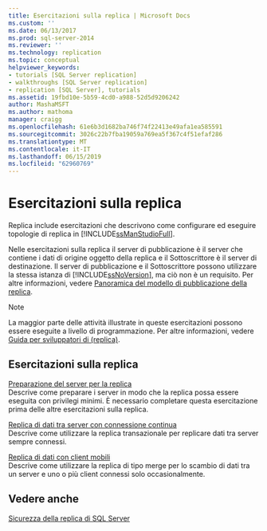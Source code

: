 ```yaml
---
title: Esercitazioni sulla replica | Microsoft Docs
ms.custom: ''
ms.date: 06/13/2017
ms.prod: sql-server-2014
ms.reviewer: ''
ms.technology: replication
ms.topic: conceptual
helpviewer_keywords:
- tutorials [SQL Server replication]
- walkthroughs [SQL Server replication]
- replication [SQL Server], tutorials
ms.assetid: 19fbd10e-5b59-4cd0-a988-52d5d9206242
author: MashaMSFT
ms.author: mathoma
manager: craigg
ms.openlocfilehash: 61e6b3d1682ba746f74f22413e49afa1ea585591
ms.sourcegitcommit: 3026c22b7fba19059a769ea5f367c4f51efaf286
ms.translationtype: MT
ms.contentlocale: it-IT
ms.lasthandoff: 06/15/2019
ms.locfileid: "62960769"
---
```

# <a name="replication-tutorials"></a>Esercitazioni sulla replica
  Replica include esercitazioni che descrivono come configurare ed eseguire topologie di replica in [!INCLUDE[ssManStudioFull](../../includes/ssmanstudiofull-md.md)].  
  
 Nelle esercitazioni sulla replica il server di pubblicazione è il server che contiene i dati di origine oggetto della replica e il Sottoscrittore è il server di destinazione. Il server di pubblicazione e il Sottoscrittore possono utilizzare la stessa istanza di [!INCLUDE[ssNoVersion](../../includes/ssnoversion-md.md)], ma ciò non è un requisito. Per altre informazioni, vedere [Panoramica del modello di pubblicazione della replica](publish/replication-publishing-model-overview.md).  
  
> [!NOTE]  
>  La maggior parte delle attività illustrate in queste esercitazioni possono essere eseguite a livello di programmazione. Per altre informazioni, vedere [Guida per sviluppatori di &#40;replica&#41;](concepts/replication-developer-documentation.md).  
  
## <a name="replication-tutorials"></a>Esercitazioni sulla replica  
 [Preparazione del server per la replica](tutorial-preparing-the-server-for-replication.md)  
 Descrive come preparare i server in modo che la replica possa essere eseguita con privilegi minimi. È necessario completare questa esercitazione prima delle altre esercitazioni sulla replica.  
  
 [Replica di dati tra server con connessione continua](tutorial-replicating-data-between-continuously-connected-servers.md)  
 Descrive come utilizzare la replica transazionale per replicare dati tra server sempre connessi.  
  
 [Replica di dati con client mobili](tutorial-replicating-data-with-mobile-clients.md)  
 Descrive come utilizzare la replica di tipo merge per lo scambio di dati tra un server e uno o più client connessi solo occasionalmente.  
  
## <a name="see-also"></a>Vedere anche  
 [Sicurezza della replica di SQL Server](security/view-and-modify-replication-security-settings.md)  
  
  
